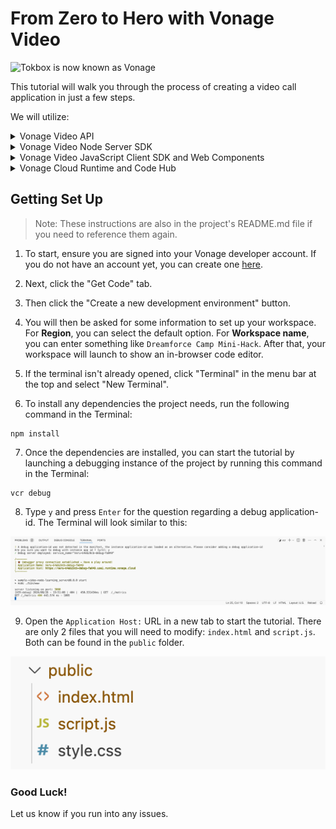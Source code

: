 # From Zero to Hero with Vonage Video

<img src="https://assets.tokbox.com/img/vonage/Vonage_VideoAPI_black.svg" height="48px" alt="Tokbox is now known as Vonage" />

This tutorial will walk you through the process of creating a video call application in just a few steps.

We will utilize:
<details>
    <summary>Vonage Video API</summary>
    The <a href="https://developer.vonage.com/en/video/overview" target="_blank">Vonage Video API</a> platform makes it possible to embed real-time, high-quality interactive video, messaging, screen-sharing, and more into web and mobile apps. The platform includes client libraries for the web, mobile, and desktop platform as well as server-side SDKs.
</details>

<details>
    <summary>Vonage Video Node Server SDK</summary>
    The <a href="https://developer.vonage.com/en/video/overview" target="_blank">Vonage Video Node Server SDK</a> lets you create sessions, generate tokens, and work with Vonage Video API for archiving and much more.
</details>

<details>
    <summary>Vonage Video JavaScript Client SDK and Web Components</summary>
    The <a href="https://developer.vonage.com/en/video/client-sdks/web/overview" target="_blank">Vonage Video JavaScript Client SDK</a> unlocks the power of the Video API in the browser. The <a href="https://github.com/Vonage-Community/web_components-video_api-javascript/" target="_blank">Vonage Video Web Components</a> package many of the most common use cases into self-contained elements that can be dropped into any Web application.
</details>

<details>
    <summary>Vonage Cloud Runtime and Code Hub</summary>
    <a href="https://developer.vonage.com/en/vonage-cloud-runtime/overview" target="_blank">Vonage Cloud Runtime</a> eliminates the need to host and maintain your own infrastructure to use the Vonage APIs and allows developers to go into production faster. <a href="https://developer.vonage.com/en/cloud-runtime" target="_blank">Code Hub</a> showcases pre-built solutions ready to be deployed to Vonage's serverless platform.
</details>

## Getting Set Up

>Note:  These instructions are also in the project's README.md file if you need to reference them again.
1. To start, ensure you are signed into your Vonage developer account. If you do not have an account yet, you can create one <a href="https://vonage.dev/Dreamforce-24" target="_blank">here</a>.

2. Next, click the "Get Code" tab.

3. Then click the "Create a new development environment" button.

4. You will then be asked for some information to set up your workspace. For **Region**, you can select the default option. For **Workspace name**, you can enter something like `Dreamforce Camp Mini-Hack`. After that, your workspace will launch to show an in-browser code editor.

5. If the terminal isn't already opened, click "Terminal" in the menu bar at the top and select "New Terminal".

6. To install any dependencies the project needs, run the following command in the Terminal:
```
npm install
```

7. Once the dependencies are installed, you can start the tutorial by launching a debugging instance of the project by running this command in the Terminal:

```
vcr debug
```

8. Type `y` and press `Enter` for the question regarding a debug application-id. The Terminal will look similar to this:

![Screenshot of Terminal with command output](/vcr-terminal.png)

9. Open the `Application Host:` URL in a new tab to start the tutorial. There are only 2 files that you will need to modify: `index.html` and `script.js`. Both can be found in the `public` folder.

![Screenshot of Terminal with command output](/public-folder.png)

### Good Luck!
Let us know if you run into any issues.
